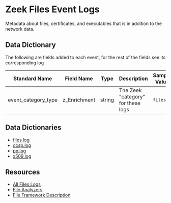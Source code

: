 # Zeek Files Event Logs

Metadata about files, certificates, and executables that is in addition to the network data.

## Data Dictionary
The following are fields added to each event, for the rest of the fields see its corresponding log 

| Standard Name                   | Field Name                      | Type                            | Description                        | Sample Value                    |
| ------------------------------- | ------------------------------- | ------------------------------- | -------------------------------    | ------------------------------- |
| event_category_type         | z_Enrichment                    | string                          | The Zeek "category" for these logs | `files`                         |

## Data Dictionaries

- [files.log](./files.md)
- [ocsp.log](./ocsp.md)
- [pe.log](./pe.md)
- [x509.log](./x509.md)

## Resources

* [All Files Logs](https://docs.zeek.org/en/stable/script-reference/log-files.html#files)
* [File Analyzers](https://docs.zeek.org/en/stable/script-reference/file-analyzers.html)
* [File Framework Description](https://docs.zeek.org/en/stable/frameworks/file-analysis.html)
